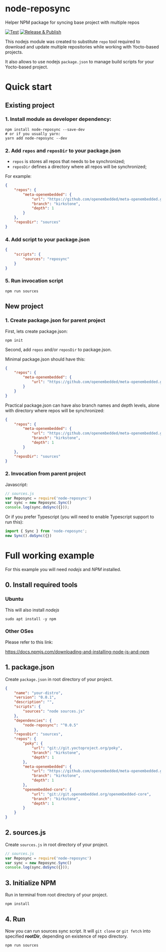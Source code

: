 # node-reposync

Helper NPM package for syncing base project with multiple repos


[![Test](https://github.com/xorde-labs/node-reposync/actions/workflows/test.yml/badge.svg)](https://github.com/xorde-labs/node-reposync/actions/workflows/test.yml)
[![Release & Publish](https://github.com/xorde-labs/node-reposync/actions/workflows/publish.yml/badge.svg)](https://github.com/xorde-labs/node-reposync/actions/workflows/publish.yml)

This nodejs module was created to substitute `repo` tool required to download and update multiple repositories while working with Yocto-based projects.

It also allows to use nodejs `package.json` to manage build scripts for your Yocto-based project. 

# Quick start

## Existing project

### 1. Install module as developer dependency:

```shell
npm install node-reposync --save-dev
# or if you usually yarn:
yarn add node-reposync --dev
```

### 2. Add `repos` and `reposDir` to your **package.json**

- `repos` is stores all repos that needs to be synchronized;
- `reposDir` defines a directory where all repos will be synchronized;

For example:

```json
{
	"repos": {
		"meta-openembedded": {
			"url": "https://github.com/openembedded/meta-openembedded.git",
            "branch": "kirkstone",
            "depth": 1
		}
	},
	"reposDir": "sources"
}
```

### 4. Add script to your package.json

```json
{
    "scripts": {
        "sources": "reposync"
    }
}
```

### 5. Run invocation script

```shell
npm run sources
```

## New project

### 1. Create **package.json** for parent project

First, lets create package.json:

```shell
npm init
```

Second, add `repos` and/or `reposDir` to package.json. 

Minimal package.json should have this:

```json
{
	"repos": {
		"meta-openembedded": {
			"url": "https://github.com/openembedded/meta-openembedded.git"
		}
	}
}
```

Practical package.json can have also branch names and depth levels, alone with directory where repos will be synchronized:

```json
{
	"repos": {
		"meta-openembedded": {
			"url": "https://github.com/openembedded/meta-openembedded.git",
            "branch": "kirkstone",
            "depth": 1
		}
	},
	"reposDir": "sources"
}
```

### 2. Invocation from parent project

Javascript: 
```javascript
// sources.js
var Reposync = require('node-reposync')
var sync = new Reposync.Sync()
console.log(sync.doSync({}));
```

Or if you prefer Typescript (you will need to enable Typescript support to run this):
```typescript
import { Sync } from 'node-reposync';
new Sync().doSync({})
```

# Full working example

For this example you will need _nodejs_ and _NPM_ installed.

## 0. Install required tools

### Ubuntu

This will also install _nodejs_

```shell
sudo apt install -y npm
```

### Other OSes

Please refer to this link:

https://docs.npmjs.com/downloading-and-installing-node-js-and-npm

## 1. package.json

Create `package.json` in root directory of your project.

```json
{
    "name": "your-distro",
    "version": "0.0.1",
    "description": "",
    "scripts": {
        "sources": "node sources.js"
    },
    "dependencies": {
        "node-reposync": "^0.0.5"
    },
    "reposDir": "sources",
    "repos": {
        "poky": {
            "url": "git://git.yoctoproject.org/poky",
            "branch": "kirkstone",
            "depth": 1
        },
        "meta-openembedded": {
            "url": "https://github.com/openembedded/meta-openembedded.git",
            "branch": "kirkstone",
            "depth": 1
        },
        "openembedded-core": {
            "url": "git://git.openembedded.org/openembedded-core",
            "branch": "kirkstone",
            "depth": 1
        }
    }
}
```

## 2. sources.js

Create `sources.js` in root directory of your project.

```javascript
// sources.js
var Reposync = require('node-reposync')
var sync = new Reposync.Sync()
console.log(sync.doSync({}));
```

## 3. Initialize NPM

Run in terminal from root directory of your project.

```shell
npm install
```

## 4. Run

Now you can run sources sync script.
It will `git clone` or `git fetch` into specified **rootDir**, depending on existence of repo directory.

```shell
npm run sources
```
